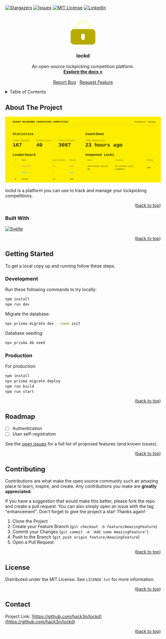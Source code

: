 <a name="readme-top"></a>

<!-- PROJECT SHIELDS -->

[![Stargazers][stars-shield]][stars-url]
[![Issues][issues-shield]][issues-url]
[![MIT License][license-shield]][license-url]
[![LinkedIn][linkedin-shield]][linkedin-url]

<!-- PROJECT LOGO -->
<br />
<div align="center">
  <a href="https://github.com/hack3n/lockd">
    <img src="logo.svg" alt="Logo" width="80" height="80">
  </a>

<h3 align="center">lockd</h3>

  <p align="center">
    An open-source lockpicking competition platform.
    <br />
    <a href="https://github.com/hack3n/lockd"><strong>Explore the docs »</strong></a>
    <br />
    <br />
    <a href="https://github.com/hack3n/lockd/issues">Report Bug</a>
    ·
    <a href="https://github.com/hack3n/lockd/issues">Request Feature</a>
  </p>
</div>

<!-- TABLE OF CONTENTS -->
<details>
  <summary>Table of Contents</summary>
  <ol>
    <li>
      <a href="#about-the-project">About The Project</a>
      <ul>
        <li><a href="#built-with">Built With</a></li>
      </ul>
    </li>
    <li>
      <a href="#getting-started">Getting Started</a>
      <ul>
        <li><a href="#development">Development</a></li>
        <li><a href="#production">Production</a></li>
      </ul>
    </li>
    <li><a href="#roadmap">Roadmap</a></li>
    <li><a href="#contributing">Contributing</a></li>
    <li><a href="#license">License</a></li>
    <li><a href="#contact">Contact</a></li>
  </ol>
</details>

<!-- ABOUT THE PROJECT -->

## About The Project

![lockd Screenshot][product-screenshot]

lockd is a platform you can use to track and manage your lockpicking competitions.

<p align="right">(<a href="#readme-top">back to top</a>)</p>

### Built With

[![Svelte][Svelte.dev]][Svelte-url]

<p align="right">(<a href="#readme-top">back to top</a>)</p>

<!-- GETTING STARTED -->

## Getting Started

To get a local copy up and running follow these steps.

### Development

Run these following commands to try locally:

```bash
npm install
npm run dev
```

Migrate the database:

```bash
npx prisma migrate dev --name init
```

Database seeding:

```bash
npx prisma db seed
```

### Production

For production:

```bash
npm install
npx prisma migrate deploy
npm run build
npm run start
```

<p align="right">(<a href="#readme-top">back to top</a>)</p>

<!-- ROADMAP -->

## Roadmap

-   [ ] Authentication
-   [ ] User self-registration

See the [open issues](https://github.com/hack3n/lockd/issues) for a full list of proposed features (and known issues).

<p align="right">(<a href="#readme-top">back to top</a>)</p>

<!-- CONTRIBUTING -->

## Contributing

Contributions are what make the open source community such an amazing place to learn, inspire, and create. Any contributions you make are **greatly appreciated**.

If you have a suggestion that would make this better, please fork the repo and create a pull request. You can also simply open an issue with the tag "enhancement".
Don't forget to give the project a star! Thanks again!

1. Clone the Project
2. Create your Feature Branch (`git checkout -b feature/AmazingFeature`)
3. Commit your Changes (`git commit -m 'Add some AmazingFeature'`)
4. Push to the Branch (`git push origin feature/AmazingFeature`)
5. Open a Pull Request

<p align="right">(<a href="#readme-top">back to top</a>)</p>

<!-- LICENSE -->

## License

Distributed under the MIT License. See `LICENSE.txt` for more information.

<p align="right">(<a href="#readme-top">back to top</a>)</p>

<!-- CONTACT -->

## Contact

Project Link: [https://github.com/hack3n/lockd](https://github.com/hack3n/lockd)

<p align="right">(<a href="#readme-top">back to top</a>)</p>

<!-- MARKDOWN LINKS & IMAGES -->
<!-- https://www.markdownguide.org/basic-syntax/#reference-style-links -->

[stars-shield]: https://img.shields.io/github/stars/hack3n/lockd.svg?style=for-the-badge
[stars-url]: https://github.com/hack3n/lockd/stargazers
[issues-shield]: https://img.shields.io/github/issues/hack3n/lockd.svg?style=for-the-badge
[issues-url]: https://github.com/hack3n/lockd/issues
[license-shield]: https://img.shields.io/github/license/hack3n/lockd.svg?style=for-the-badge
[license-url]: https://github.com/hack3n/lockd/blob/main/LICENSE.txt
[linkedin-shield]: https://img.shields.io/badge/-LinkedIn-black.svg?style=for-the-badge&logo=linkedin&colorB=555
[linkedin-url]: https://linkedin.com/in/liam-o-brien-017aa6178/
[product-screenshot]: screenshot.png
[Svelte.dev]: https://img.shields.io/badge/Svelte-4A4A55?style=for-the-badge&logo=svelte&logoColor=FF3E00
[Svelte-url]: https://svelte.dev/
